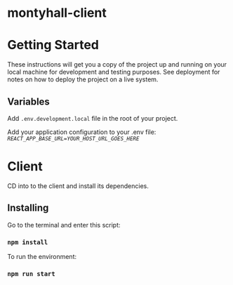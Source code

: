 # montyhall-client

# Getting Started
These instructions will get you a copy of the project up and running on your local machine for development and testing purposes. See deployment for notes on how to deploy the project on a live system.

## Variables
Add `.env.development.local` file in the root of your project.

Add your application configuration to your .env file:
 <br/>
  *`REACT_APP_BASE_URL=YOUR_HOST_URL_GOES_HERE`*

# Client
CD into to the client and install its dependencies.

## Installing
Go to the terminal and enter this script:
### `npm install` 

To run the environment:
### `npm run start`
